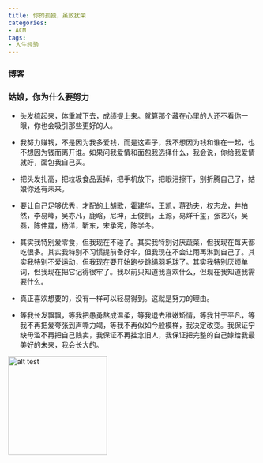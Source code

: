 ```yaml
---
title: 你的孤独，虽败犹荣
categories:
- ACM
tags:
- 人生经验
---
```




### 博客

### 姑娘，你为什么要努力

* <p>头发梳起来，体重减下去，成绩提上来。就算那个藏在心里的人还不看你一眼，你也会吸引那些更好的人。</p>

* 我努力赚钱，不是因为我多爱钱，而是这辈子，我不想因为钱和谁在一起，也不想因为钱而离开谁。如果问我爱情和面包我选择什么，我会说，你给我爱情就好，面包我自己买。

* 把头发扎高，把垃圾食品丢掉，把手机放下，把眼泪擦干，别折腾自己了，姑娘你还有未来。

* 要让自己足够优秀，才配的上胡歌，霍建华，王凯，蒋劲夫，权志龙，井柏然，李易峰，吴亦凡，鹿晗，尼坤，王俊凯，王源，易烊千玺，张艺兴，吴磊，陈伟霆，杨洋，靳东，宋承宪，陈学冬。

* 其实我特别爱零食，但我现在不碰了。其实我特别讨厌蔬菜，但我现在每天都吃很多。其实我特别不习惯提前备好伞，但我现在不会让雨再淋到自己了。其实我特别不爱运动，但我现在要开始跑步跳绳羽毛球了。其实我特别厌烦单词，但我现在把它记得很牢了。我以前只知道我喜欢什么，但现在我知道我需要什么。

* 真正喜欢想要的，没有一样可以轻易得到。这就是努力的理由。

* 等我长发飘飘，等我把愚勇熬成温柔，等我退去稚嫩矫情，等我甘于平凡，等我不再把爱夸张到声嘶力竭，等我不再似如今般模样，我决定改变。我保证宁缺毋滥不再把自己贱卖，我保证不再挂念旧人，我保证把完整的自己嫁给我最美好的未来，我会长大的。

<img src="../../public/image/7.jpeg" alt="alt test" style="width:200px;height:200px">

